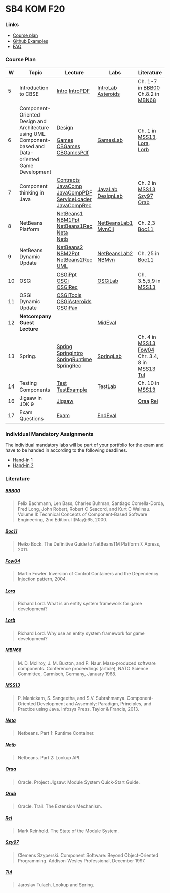 # SB4 KOM F20

### Links

- [Course plan](https://drive.google.com/file/d/18tYrFaN6ZBeVx1RgOgKlm8kXW7hhFNbE/view)
- [Github Examples](https://github.com/sweat-tek/SB4-KOM-F20)
- [FAQ](https://docs.google.com/document/d/1dga-FmHevy_PlANsvf8dG9uprwnxdMr-NTB_SIEYb9w/view)

### Course Plan

| W   | Topic                                                                                                       | Lecture                                                                                                                                                                                                                                                                                                                                                                                                        | Labs                                                                                                                                                                                         | Literature                                                                          |
| --- | ----------------------------------------------------------------------------------------------------------- | -------------------------------------------------------------------------------------------------------------------------------------------------------------------------------------------------------------------------------------------------------------------------------------------------------------------------------------------------------------------------------------------------------------- | -------------------------------------------------------------------------------------------------------------------------------------------------------------------------------------------- | ----------------------------------------------------------------------------------- |
| 5   | Introduction to CBSE                                                                                        | [Intro](https://prezi.com/view/39kcgpiby05r183IAyyB) [IntroPDF](https://drive.google.com/file/d/1DkCy9tmFhsnvs4XMbeWDB69mQ4gK71o0)                                                                                                                                                                                                                                                                             | [IntroLab](https://drive.google.com/file/d/1230YX4-bS_8-lXXFp4qqAC1f_mLAmDl9) [Asteroids](https://www.youtube.com/playlist?list=PLYYeDqxQWfBT05rOKVzT-ZcKgH3crvYog)                          | Ch. 1-7 in [BBB00](#bbb00) Ch.8.2 in [MBN68](#mbn68)                                |
| 6   | Component-Oriented Design and Architecture using UML.<br>Component-based and Data-oriented Game Development | [Design](https://docs.google.com/presentation/d/1qa_ql_ypxicrtZBf8CA8DfdkKBl3Ad0RtFmlYbidFXc)<br><br>[Games](https://drive.google.com/file/d/0B6Mo6Uok0on9SFB1ZjJ2cWVkSkk) [CBGames](https://drive.google.com/file/d/0B6Mo6Uok0on9VnV1LXI0RXZuM2M) [CBGamesPdf](https://drive.google.com/file/d/1UlNdKEMNCNwp-reUAdw6nWq1oxfGZgT6)                                                                             | [GamesLab](https://drive.google.com/file/d/1xjNri86r402ZRSZSRauE1R-1A-EKPJdn)                                                                                                                | Ch. 1 in [MSS13](#mss13), [Lora](#lora), [Lorb](#lorb)                              |
| 7   | Component thinking in Java                                                                                  | [Contracts](https://drive.google.com/file/d/0B6Mo6Uok0on9blR6ZmpuT0ZpYm8)<br>[JavaComp](https://drive.google.com/file/d/0B6Mo6Uok0on9UXRGbkd0c2Z1Sms)<br>[JavaCompPDF](https://drive.google.com/file/d/1ij7PfPu0IWTpHhD1B1xNgTedIb6MPtFY)<br>[ServiceLoader](https://drive.google.com/file/d/0B6Mo6Uok0on9Nkx2b1BTZjJWTEk)<br>[JavaCompRec](https://drive.google.com/file/d/1PF_999xQWt2BsciKGYVxCt3Spi5CAN53) | [JavaLab](https://drive.google.com/file/d/1230YX4-bS_8-lXXFp4qqAC1f_mLAmDl9) [DesignLab](https://drive.google.com/file/d/0B6Mo6Uok0on9SDJiX1V2c1p6MjQ)                                       | Ch. 2 in [MSS13](#mss13) [Szy97](#szy97) [Orab](#orab)                              |
| 8   | NetBeans Platform                                                                                           | [NetBeans1](https://drive.google.com/file/d/0B6Mo6Uok0on9RHhFbkFHVnRzOXc)<br>[NBM1Ppt](https://docs.google.com/presentation/d/1f2VoRPzDJ-CBQwG-nlGwZIvQs1bc43A8)<br>[NetBeans1Rec](https://drive.google.com/file/d/1zDHK13f5NdpYgB1nTOS6qP_629dSfDgI)<br>[Neta](#neta)<br>[Netb](#netb)                                                                                                                        | [NetBeansLab1](https://drive.google.com/file/d/194zuySZUHxktQy756-dkywYCZfQiJjf3/view) [MvnCli](https://drive.google.com/file/d/1HK-eaEbSoFBmE36VU9vlcCgcGzAQHTJY)                           | Ch. 2,3 [Boc11](#boc11)                                                             |
| 9   | NetBeans Dynamic Update                                                                                     | [NetBeans2](https://drive.google.com/file/d/0B6Mo6Uok0on9aDVBcTNZbnIza28)<br>[NBM2Ppt](https://docs.google.com/presentation/d/1Upf-Q1AnPBnKWI6qgH69Q9tdUiPeoC5H)<br>[NetBeans2Rec](https://drive.google.com/file/d/1vSv9bfBFfJu3u8r6ar6P4qVfMm4ELKWW)<br>[UML](https://www.youtube.com/watch?v=KQUGFFN4M90)                                                                                                    | [NetBeansLab2](https://drive.google.com/file/d/0B6Mo6Uok0on9Z2l4cGRrdnlWejQ) [NBMvn](https://drive.google.com/file/d/0B6Mo6Uok0on9bmFxdEwwbVQ0T28/view?resourcekey=0-mtplptR74IiTdF_in9goVg) | Ch. 25 in [Boc11](#boc11)                                                           |
| 10  | OSGi                                                                                                        | [OSGiPpt](https://docs.google.com/presentation/d/1TBbMc2tZaLE8SP6yMtSWBAh-vApQM8ta)<br>[OSGi](https://drive.google.com/file/d/0B6Mo6Uok0on9bnBnc3JSNEFNWkk)<br>[OSGiRec](https://drive.google.com/file/d/1_FU1ax9Vad_a4QY5R358dP_xKZTcNEJE)                                                                                                                                                                    | [OSGiLab](https://drive.google.com/file/d/0B6Mo6Uok0on9LVplSnA5RWlMczA)                                                                                                                      | Ch. 3.5,5,9 in [MSS13](#mss13)                                                      |
| 11  | OSGi Dynamic Update                                                                                         | [OSGiTools](https://drive.google.com/file/d/1YC5foZukANWUYYyoTReYirB3OWUhIpB1)<br>[OSGiAsteroids](https://drive.google.com/file/d/1SW2mxE-2H8a3sof6GN4UWMjv0h3rrjBa)<br>[OSGiPax](https://drive.google.com/file/d/1e4cUba2bbFcdvCbl7Kjk-cGdNbAg2tcD)                                                                                                                                                           |                                                                                                                                                                                              |                                                                                     |
| 12  | **Netcompany Guest Lecture**                                                                                |                                                                                                                                                                                                                                                                                                                                                                                                                | [MidEval](https://docs.google.com/document/d/1uzimS0UBJ1cWgLwjEERsvkaEQaS5N5ifTJVFItNEtlY)                                                                                                   |                                                                                     |
| 13  | Spring.                                                                                                     | [Spring](https://drive.google.com/file/d/0B6Mo6Uok0on9b043ZWRYYzk0RkU)<br>[SpringIntro](https://drive.google.com/file/d/0B6Mo6Uok0on9UklxMTg4cHNCbDg)<br>[SpringRuntime](https://drive.google.com/file/d/0B6Mo6Uok0on9ZzU0eEdBamZadUU)<br>[SpringRec](https://drive.google.com/file/d/18BZJXr_yaxAkiilmuNlp0bxzbQGvEtj-)                                                                                       | [SpringLab](https://drive.google.com/file/d/0B6Mo6Uok0on9enVjYVJwdDV6aG8)                                                                                                                    | Ch. 4 in [MSS13](#mss13) [Fow04](#fow04) Chr. 3.4, 8 in [MSS13](#mss13) [Tul](#tul) |
| 14  | Testing Components                                                                                          | [Test](https://docs.google.com/presentation/d/1pLGYXmOXCTnBK-_i1SIdEB8eJzaCEDjaHKvN6JqN0zc)<br>[TestExample](https://drive.google.com/file/d/0B6Mo6Uok0on9d3ZTV0tHbXk3RWs)                                                                                                                                                                                                                                     | [TestLab](https://drive.google.com/file/d/0B6Mo6Uok0on9LW5ScmR4RVNSY1U)                                                                                                                      | Ch. 10 in [MSS13](#mss13)                                                           |
| 16  | Jigsaw in JDK 9                                                                                             | [Jigsaw](https://drive.google.com/file/d/18EFpykC6zMA_tPzSPY6dD-82h_6sK4jc)                                                                                                                                                                                                                                                                                                                                    |                                                                                                                                                                                              | [Oraa](#oraa) [Rei](#rei)                                                           |
| 17  | Exam Questions                                                                                              | [Exam](https://drive.google.com/file/d/1YYNY-IlPTR8bPB6RJEDRM8f6FivnO0Vg)                                                                                                                                                                                                                                                                                                                                      | [EndEval](https://docs.google.com/document/d/17GaFyCVYGt5AB9_aqyH8kexM6Ze0fy58agdA4MiZ2D8)                                                                                                   |                                                                                     |

### Individual Mandatory Assignments

The individual mandatory labs will be part of your portfolio for the exam and have to be handed in according to the following deadlines.

- [Hand-in 1](https://drive.google.com/file/d/1-uB_29aGa7knubG043lwi2iqUepHohQN)
- [Hand-in 2](https://drive.google.com/file/d/1XNHEyX0XxmuolEG_vL-zRaHENAA1-Zi6)

### Literature

##### [BBB00](https://resources.sei.cmu.edu/asset_files/TechnicalReport/2000_005_001_13715.pdf)

> Felix Bachmann, Len Bass, Charles Buhman, Santiago Comella-Dorda, Fred Long, John Robert, Robert C Seacord, and Kurt C Wallnau. Volume II: Technical Concepts of Component-Based Software Engineering, 2nd Edition. II(May):65, 2000.

##### [Boc11](https://drive.google.com/file/d/1bvQFztq1x3iEd2zJj6N6YPil48K56J00/view?usp=sharing)

> Heiko Bock. The Definitive Guide to NetBeansTM Platform 7. Apress, 2011.

##### [Fow04](http://martinfowler.com/articles/injection.html)

> Martin Fowler. Inversion of Control Containers and the Dependency Injection pattern, 2004.

##### [Lora](https://www.richardlord.net/blog/ecs/what-is-an-entity-framework.html)

> Richard Lord. What is an entity system framework for game development?

##### [Lorb](http://www.richardlord.net/blog/why-use-an-entity-framework)

> Richard Lord. Why use an entity system framework for game development?

##### [MBN68](http://homepages.cs.ncl.ac.uk/brian.randell/NATO/nato1968.PDF)

> M. D. McIlroy, J. M. Buxton, and P. Naur. Mass-produced software components. Conference proceedings (article), NATO Science Committee, Garmisch, Germany, January 1968.

##### [MSS13](https://drive.google.com/file/d/19_EzdKmwgYUJTzAoxpNLTtkXbUZvejvB)

> P. Manickam, S. Sangeetha, and S.V. Subrahmanya. Component-Oriented Development and Assembly: Paradigm, Principles, and Practice using Java. Infosys Press. Taylor & Francis, 2013.

##### [Neta](https://drive.google.com/open?id=0B6Mo6Uok0on9WkplWmJwR29MdFE)

> Netbeans. Part 1: Runtime Container.

##### [Netb](https://drive.google.com/open?id=0B6Mo6Uok0on9ZjRqUXZHZXowZWc)

> Netbeans. Part 2: Lookup API.

##### [Oraa](http://openjdk.java.net/projects/jigsaw/quick-start)

> Oracle. Project Jigsaw: Module System Quick-Start Guide.

##### [Orab](http://docs.oracle.com/javase/tutorial/ext/basics/spi.html)

> Oracle. Trail: The Extension Mechanism.

##### [Rei](http://openjdk.java.net/projects/jigsaw/spec/sotms)

> Mark Reinhold. The State of the Module System.

##### [Szy97](https://drive.google.com/open?id=0B6Mo6Uok0on9SWh2eUN1UEJobW8)

> Clemens Szyperski. Component Software: Beyond Object-Oriented Programming. Addison-Wesley Professional, December 1997.

##### [Tul](http://wiki.apidesign.org/wiki/LookupAndSpring)

> Jaroslav Tulach. Lookup and Spring.
